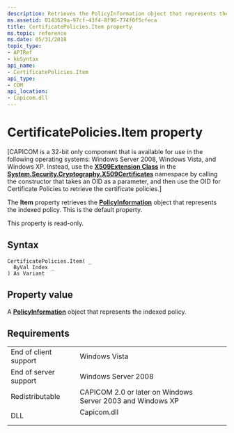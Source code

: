 ```yaml
---
description: Retrieves the PolicyInformation object that represents the indexed policy. This is the default property.
ms.assetid: 0143629a-97cf-43f4-8f96-774f0f5cfeca
title: CertificatePolicies.Item property
ms.topic: reference
ms.date: 05/31/2018
topic_type:
- APIRef
- kbSyntax
api_name:
- CertificatePolicies.Item
api_type:
- COM
api_location:
- Capicom.dll
---
```


# CertificatePolicies.Item property

\[CAPICOM is a 32-bit only component that is available for use in the following operating systems: Windows Server 2008, Windows Vista, and Windows XP. Instead, use the [**X509Extension Class**](/dotnet/api/system.security.cryptography.x509certificates.x509extension?view=netcore-3.1) in the [**System.Security.Cryptography.X509Certificates**](/dotnet/api/system.security.cryptography.x509certificates.publickey.-ctor?view=netcore-3.1) namespace by calling the constructor that takes an OID as a parameter, and then use the OID for Certificate Policies to retrieve the certificate policies.\]

The **Item** property retrieves the [**PolicyInformation**](policyinformation.md) object that represents the indexed policy. This is the default property.

This property is read-only.

## Syntax


```VB
CertificatePolicies.Item( _
  ByVal Index _
) As Variant
```



## Property value

A [**PolicyInformation**](policyinformation.md) object that represents the indexed policy.

## Requirements



|                                  |                                                                                        |
|----------------------------------|----------------------------------------------------------------------------------------|
| End of client support<br/> | Windows Vista<br/>                                                               |
| End of server support<br/> | Windows Server 2008<br/>                                                         |
| Redistributable<br/>       | CAPICOM 2.0 or later on Windows Server 2003 and Windows XP<br/>                  |
| DLL<br/>                   | <dl> <dt>Capicom.dll</dt> </dl> |



 

 

